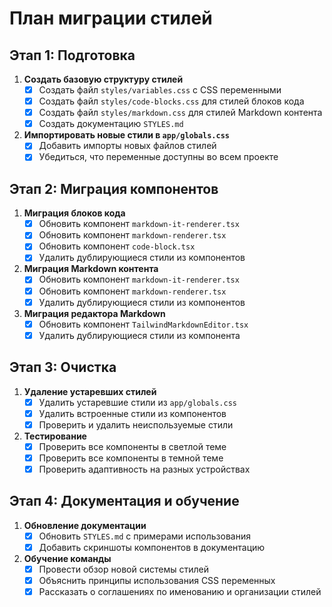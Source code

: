 # План миграции стилей

## Этап 1: Подготовка

1. **Создать базовую структуру стилей**
   - [x] Создать файл `styles/variables.css` с CSS переменными
   - [x] Создать файл `styles/code-blocks.css` для стилей блоков кода
   - [x] Создать файл `styles/markdown.css` для стилей Markdown контента
   - [x] Создать документацию `STYLES.md`

2. **Импортировать новые стили в `app/globals.css`**
   - [x] Добавить импорты новых файлов стилей
   - [x] Убедиться, что переменные доступны во всем проекте

## Этап 2: Миграция компонентов

1. **Миграция блоков кода**
   - [x] Обновить компонент `markdown-it-renderer.tsx`
   - [x] Обновить компонент `markdown-renderer.tsx`
   - [x] Обновить компонент `code-block.tsx`
   - [x] Удалить дублирующиеся стили из компонентов

2. **Миграция Markdown контента**
   - [x] Обновить компонент `markdown-it-renderer.tsx`
   - [x] Обновить компонент `markdown-renderer.tsx`
   - [x] Удалить дублирующиеся стили из компонентов

3. **Миграция редактора Markdown**
   - [x] Обновить компонент `TailwindMarkdownEditor.tsx`
   - [x] Удалить дублирующиеся стили из компонента

## Этап 3: Очистка

1. **Удаление устаревших стилей**
   - [x] Удалить устаревшие стили из `app/globals.css`
   - [x] Удалить встроенные стили из компонентов
   - [x] Проверить и удалить неиспользуемые стили

2. **Тестирование**
   - [x] Проверить все компоненты в светлой теме
   - [x] Проверить все компоненты в темной теме
   - [x] Проверить адаптивность на разных устройствах

## Этап 4: Документация и обучение

1. **Обновление документации**
   - [x] Обновить `STYLES.md` с примерами использования
   - [x] Добавить скриншоты компонентов в документацию

2. **Обучение команды**
   - [x] Провести обзор новой системы стилей
   - [x] Объяснить принципы использования CSS переменных
   - [x] Рассказать о соглашениях по именованию и организации стилей

